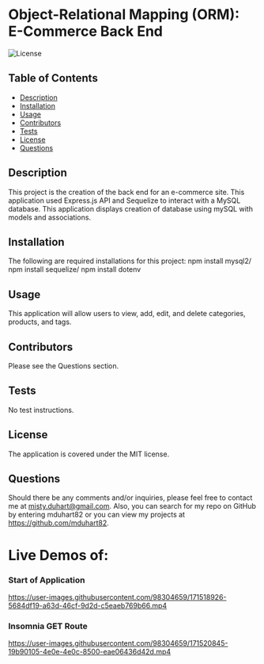 # Object-Relational Mapping (ORM): E-Commerce Back End
  ![License](https://img.shields.io/badge/License-MIT-brightgreen)

  ## Table of Contents
  * [Description](#description)
  * [Installation](#installation)
  * [Usage](#usage)
  * [Contributors](#contribution)
  * [Tests](#test)
  * [License](#license)
  * [Questions](#questions)
  
  ## Description 
  This project is the creation of the back end for an e-commerce site. This application used Express.js API and Sequelize to interact with a MySQL database. This application displays creation of database using mySQL with models and associations.
  
  ## Installation 
  The following are required installations for this project: npm install mysql2/ npm install sequelize/ npm install dotenv

  ## Usage 
  This application will allow users to view, add, edit, and delete categories, products, and tags.

  ## Contributors
  Please see the Questions section.

  ## Tests
  No test instructions.

  ## License 
  The application is covered under the MIT license.
 

  ## Questions
  Should there be any comments and/or inquiries, please feel free to contact me at misty.duhart@gmail.com. Also, you can search for my repo on GitHub by entering mduhart82 or you can view my projects at https://github.com/mduhart82.

# Live Demos of:

### Start of Application
https://user-images.githubusercontent.com/98304659/171518926-5684df19-a63d-46cf-9d2d-c5eaeb769b66.mp4

### Insomnia GET Route
https://user-images.githubusercontent.com/98304659/171520845-19b90105-4e0e-4e0c-8500-eae06436d42d.mp4


